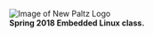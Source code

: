![Image of New Paltz Logo](https://www.newpaltz.edu/media/identity/logos/newpaltzlogo.jpg)    
**Spring 2018 Embedded Linux class.**
